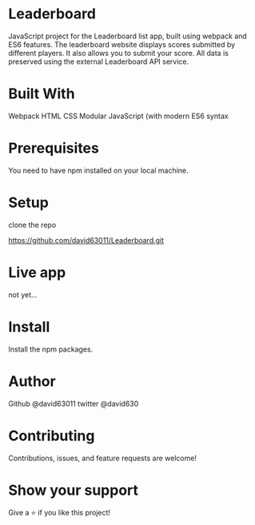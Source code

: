 # Leaderboard

JavaScript project for the Leaderboard list app, built using webpack and ES6 features. The leaderboard website displays scores submitted by different players. It also allows you to submit your score. All data is preserved using the external Leaderboard API service.

# Built With

Webpack
HTML
CSS
Modular JavaScript (with modern ES6 syntax

# Prerequisites

You need to have npm installed on your local machine.

# Setup

clone the repo

https://github.com/david63011/Leaderboard.git

# Live app

not yet...

# Install

Install the npm packages.

# Author

Github @david63011
twitter @david630

# Contributing

Contributions, issues, and feature requests are welcome!

# Show your support

Give a ⭐️ if you like this project!


